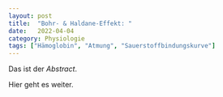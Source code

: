 ```yaml
---
layout: post
title:  "Bohr- & Haldane-Effekt: "
date:   2022-04-04
category: Physiologie
tags: ["Hämoglobin", "Atmung", "Sauerstoffbindungskurve"]
---
```

Das ist der *Abstract*.

<!--more-->

Hier geht es weiter.

